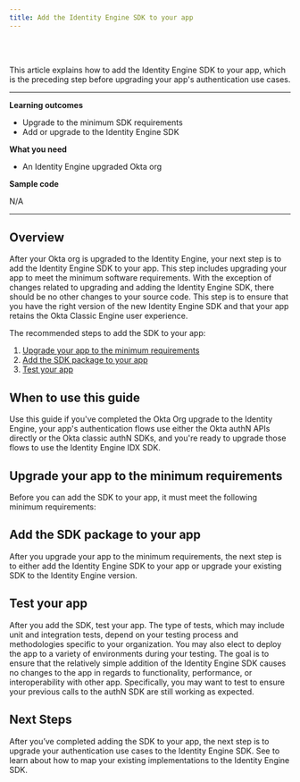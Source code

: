 ```yaml
---
title: Add the Identity Engine SDK to your app
---
```


<ApiLifecycle access="ie" /><br>
<ApiLifecycle access="Limited GA" /><br>

<StackSelector />

This article explains how to add the Identity Engine SDK to your app, which is the preceding step before upgrading your app's authentication use cases.

<!-- Nutrition facts bullets -->

---

**Learning outcomes**

* Upgrade to the minimum SDK requirements
* Add or upgrade to the Identity Engine SDK

**What you need**

* An Identity Engine upgraded Okta org <!-- Update this section later with links to the upgrade org guides -->

**Sample code**

N/A

---

## Overview

After your Okta org is upgraded to the Identity Engine, your next step is to add the Identity Engine SDK to your app. This step includes upgrading your app to meet the minimum software requirements. With the exception of changes related to upgrading and adding the Identity Engine SDK, there should be no other changes to your source code. This step is to ensure that you have the right version of the new Identity Engine SDK and that your app retains the Okta Classic Engine user experience.

The recommended steps to add the SDK to your app:

1. [Upgrade your app to the minimum requirements](#upgrade-your-app-to-the-minimum-requirements)
1. [Add the SDK package to your app](#add-the-sdk-package-to-your-app)
1. [Test your app](#test-your-app)

## When to use this guide

Use this guide if you've completed the Okta Org upgrade to the Identity Engine, your app's authentication flows use either the Okta authN APIs directly or the Okta classic authN SDKs, and you're ready to upgrade those flows to use the Identity Engine IDX SDK.

<StackSnippet snippet="sdksforauthflows" />

## Upgrade your app to the minimum requirements

Before you can add the SDK to your app, it must meet the following minimum requirements:

<StackSnippet snippet="minimumrequirements" />

## Add the SDK package to your app

After you upgrade your app to the minimum requirements, the next step is to either add the Identity Engine SDK to your app or upgrade your existing SDK to the Identity Engine version.

<StackSnippet snippet="addsdk" />

## Test your app

After you add the SDK, test your app. The type of tests, which may include unit and integration tests, depend on your testing process and methodologies specific to your organization. You may also elect to deploy the app to a variety of environments during your testing.   The goal is to ensure that the relatively simple addition of the Identity Engine SDK causes no changes to the app in regards to functionality, performance, or interoperability with other app. Specifically, you may want to test to ensure your previous calls to the authN SDK are still working as expected.

## Next Steps

After you’ve completed adding the SDK to your app, the next step is to upgrade your authentication use cases to the Identity Engine SDK. See <StackSnippet snippet="langspecificmapguide" inline /> to learn about how to map your existing implementations to the Identity Engine SDK.

<!-- The above link will be updated with the correct mapping guide URL-->
